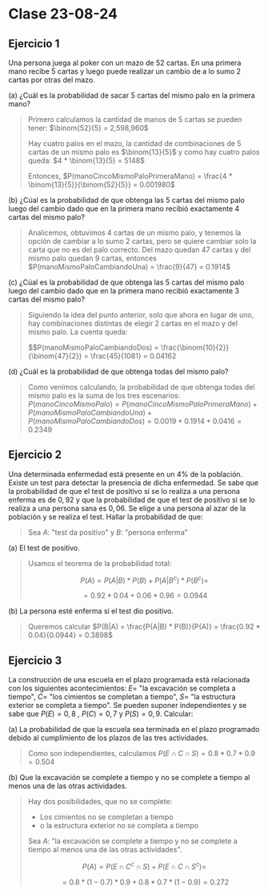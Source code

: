 # Clase 23-08-24

## Ejercicio 1
Una persona juega al poker con un mazo de $52$ cartas. En una primera mano recibe $5$ cartas y luego puede realizar un cambio de a lo sumo $2$ cartas por otras del mazo.

(a) ¿Cuál es la probabilidad de sacar $5$ cartas del mismo palo en la primera mano?

> Primero calculamos la cantidad de manos de 5 cartas se pueden tener: $\binom{52}{5} = 2,598,960$
>
> Hay cuatro palos en el mazo, la cantidad de combinaciones de 5 cartas de un mismo palo es $\binom{13}{5}$ y como hay cuatro palos queda: $4 * \binom{13}{5} = 5148$
>
> Entonces, $P(manoCincoMismoPaloPrimeraMano) = \frac{4 * \binom{13}{5}}{\binom{52}{5}} = 0.001980$

(b) ¿Cúal es la probabilidad de que obtenga las $5$ cartas del mismo palo luego del cambio dado que en la primera mano recibió exactamente $4$ cartas del mismo palo?

> Analicemos, obtuvimos 4 cartas de un mismo palo, y tenemos la opción de cambiar a lo sumo 2 cartas, pero se quiere cambiar solo la carta que no es del palo correcto. Del mazo quedan 47 cartas y del mismo palo quedan 9 cartas, entonces $P(manoMismoPaloCambiandoUna) = \frac{9}{47} = 0.1914$

(c) ¿Cúal es la probabilidad de que obtenga las $5$ cartas del mismo palo luego del cambio dado que en la primera mano recibió exactamente $3$ cartas del mismo palo?

> Siguiendo la idea del punto anterior, solo que ahora en lugar de uno, hay combinaciones distintas de elegir 2 cartas en el mazo y del mismo palo. La cuenta queda:
>
> $$P(manoMismoPaloCambiandoDos) = \frac{\binom{10}{2}}{\binom{47}{2}} = \frac{45}{1081} = 0.04162


(d) ¿Cuál es la probabilidad de que obtenga todas del mismo palo?

> Como venimos calculando, la probabilidad de que obtenga todas del mismo palo es la suma de los tres escenarios: $P(manoCincoMismoPalo) = P(manoCincoMismoPaloPrimeraMano) + P(manoMismoPaloCambiandoUna) + P(manoMismoPaloCambiandoDos) = 0.0019 + 0.1914 + 0.0416 = 0.2349$

## Ejercicio 2
Una determinada enfermedad está presente en un 4% de la población. Existe un test para detectar la presencia de dicha enfermedad. Se sabe que la probabilidad de que el test de positivo si se lo realiza a una persona enferma es de $0,92$ y que la probabilidad de que el test de positivo si se lo realiza a una persona sana es $0,06$. Se elige a una persona al azar de la población y se realiza el test. Hallar la probabilidad de que:

> Sea $A:$ "test da positivo" y $B:$ "persona enferma"

(a) El test de positivo.

> Usamos el teorema de la probabilidad total: 
>
> $$P(A) = P(A|B) * P(B) + P(A|B^c) * P(B^c) =$$
>
> $$= 0.92 * 0.04 + 0.06 * 0.96 = 0.0944$$

(b) La persona esté enferma si el test dio positivo.

> Queremos calcular $P(B|A) = \frac{P(A|B) * P(B)}{P(A)} = \frac{0.92 * 0.04}{0.0944} = 0.3898$

## Ejercicio 3
La construcción de una escuela en el plazo programada está relacionada con los siguientes acontecimientos: $E=$ "la excavación se completa a tiempo", $C=$ "los cimientos se completan a tiempo", $S=$ "la estructura exterior se completa a tiempo". Se pueden suponer independientes y se sabe que $P(E) = 0,8$ , $P(C) = 0,7$ y $P(S) = 0,9$. Calcular:

(a) La probabilidad de que la escuela sea terminada en el plazo programado debido al cumplimiento de los plazos de las tres actividades.

> Como son independientes, calculamos $P(E \cap C \cap S) = 0.8 * 0.7 * 0.9 = 0.504$

(b) Que la excavación se complete a tiempo y no se complete a tiempo al menos una de las otras actividades.

> Hay dos posibilidades, que no se complete:
>
> - Los cimientos no se completan a tiempo
> - o la estructura exterior no se completa a tiempo
>
> Sea $A:$ "la excavación se complete a tiempo y no se complete a tiempo al menos una de las otras actividades".
>
> $$P(A) = P(E \cap C^c \cap S) + P(E \cap C \cap S^c) =$$
>
> $$= 0.8 * (1-0.7) * 0.9 + 0.8 * 0.7 * (1-0.9) = 0.272$$








